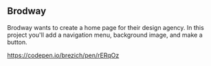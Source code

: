## Brodway

Brodway wants to create a home page for their design agency.
In this project you'll add a navigation menu, background image, and make a button.

https://codepen.io/brezich/pen/rERqOz
